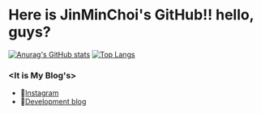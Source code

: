 # Here is JinMinChoi's GitHub!! hello, guys?

[![Anurag's GitHub stats](https://github-readme-stats.vercel.app/api?username=JinMinChoi&theme=dracula)](https://github.com/anuraghazra/github-readme-stats)
[![Top Langs](https://github-readme-stats.vercel.app/api/top-langs/?username=JinMinChoi)](https://github.com/anuraghazra/github-readme-stats)


### <It is My Blog's>
  - 💖[Instagram](https://www.instagram.com/real.__.min/)
  - 🌹[Development blog](https://velog.io/@jinmin2216/)
